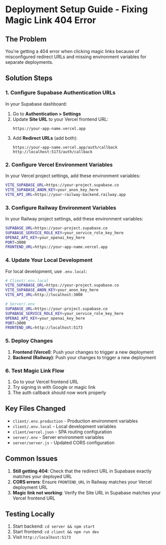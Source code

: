 # Deployment Setup Guide - Fixing Magic Link 404 Error

## The Problem
You're getting a 404 error when clicking magic links because of misconfigured redirect URLs and missing environment variables for separate deployments.

## Solution Steps

### 1. Configure Supabase Authentication URLs

In your Supabase dashboard:

1. Go to **Authentication > Settings**
2. Update **Site URL** to your Vercel frontend URL:
   ```
   https://your-app-name.vercel.app
   ```
3. Add **Redirect URLs** (add both):
   ```
   https://your-app-name.vercel.app/auth/callback
   http://localhost:5173/auth/callback
   ```

### 2. Configure Vercel Environment Variables

In your Vercel project settings, add these environment variables:

```bash
VITE_SUPABASE_URL=https://your-project.supabase.co
VITE_SUPABASE_ANON_KEY=your_anon_key_here
VITE_API_URL=https://your-railway-backend.railway.app
```

### 3. Configure Railway Environment Variables

In your Railway project settings, add these environment variables:

```bash
SUPABASE_URL=https://your-project.supabase.co
SUPABASE_SERVICE_ROLE_KEY=your_service_role_key_here
OPENAI_API_KEY=your_openai_key_here
PORT=3000
FRONTEND_URL=https://your-app-name.vercel.app
```

### 4. Update Your Local Development

For local development, use `.env.local`:

```bash
# Client/.env.local
VITE_SUPABASE_URL=https://your-project.supabase.co
VITE_SUPABASE_ANON_KEY=your_anon_key_here
VITE_API_URL=http://localhost:3000
```

```bash
# Server/.env
SUPABASE_URL=https://your-project.supabase.co
SUPABASE_SERVICE_ROLE_KEY=your_service_role_key_here
OPENAI_API_KEY=your_openai_key_here
PORT=3000
FRONTEND_URL=http://localhost:5173
```

### 5. Deploy Changes

1. **Frontend (Vercel)**: Push your changes to trigger a new deployment
2. **Backend (Railway)**: Push your changes to trigger a new deployment

### 6. Test Magic Link Flow

1. Go to your Vercel frontend URL
2. Try signing in with Google or magic link
3. The auth callback should now work properly

## Key Files Changed

- `client/.env.production` - Production environment variables
- `client/.env.local` - Local development variables
- `client/vercel.json` - SPA routing configuration
- `server/.env` - Server environment variables
- `server/server.js` - Updated CORS configuration

## Common Issues

1. **Still getting 404**: Check that the redirect URL in Supabase exactly matches your deployed URL
2. **CORS errors**: Ensure `FRONTEND_URL` in Railway matches your Vercel deployment URL
3. **Magic link not working**: Verify the Site URL in Supabase matches your Vercel frontend URL

## Testing Locally

1. Start backend: `cd server && npm start`
2. Start frontend: `cd client && npm run dev`
3. Visit `http://localhost:5173`